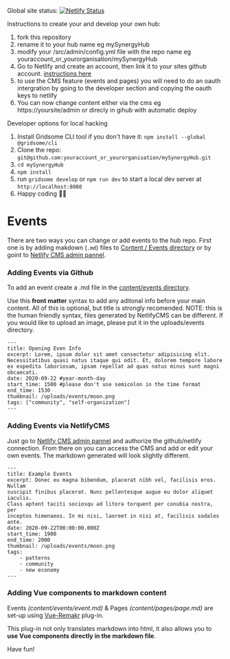 Global site status: [![Netlify Status](https://api.netlify.com/api/v1/badges/05e4a477-68a7-42bf-b14b-4810c41f2bbe/deploy-status)](https://app.netlify.com/sites/eloquent-williams-97965a/deploys)


Instructions to create your and develop your own hub:
1. fork this repository
2. rename it to your hub name eg mySynergyHub
3. modify your /src/admin/config.yml file with the repo name eg youraccount_or_yourorganisation/mySynergyHub
4. Go to Netlify and create an account, then link it to your sites github account. [instructions here](https://www.netlify.com/blog/2016/09/29/a-step-by-step-guide-deploying-on-netlify/)
5. to use the CMS feature (events and pages) you will need to do an oauth intergration by going to the developer section and copying the oauth keys to netlify 
6. You can now change content either via the cms eg https://yoursite/admin or direcly in gihub with automatic deploy

Developer options for local hacking
1. Install Gridsome CLI tool if you don't have it: `npm install --global @gridsome/cli`
2. Clone the repo: `git@github.com:youraccount_or_yourorganisation/mySynergyHub.git`
3. `cd mySynergyHub`
4. `npm install`
5. run `gridsome develop` or `npm run dev` to start a local dev server at `http://localhost:8080`
6. Happy coding 🎉🙌

# Events

There are two ways you can change or add events to the hub repo.
First one is by adding makdown (`.md`) files to [Content / Events directory](https://github.com/youraccount_or_yourorganisation/mySynergyHub/blob/master/content/events/) or by goint to [Netlify CMS admin pannel](https://yoursite/admin).

### Adding Events via Github

To add an event create a .md file in the [content/events directory](https://github.com/youraccount_or_yourorganisation/mySynergyHub/blob/master/content/events/).

Use this **front matter** syntax to add any aditonal info before your main content. All of this is optional, but title is strongly recomended. NOTE: this is the human friendly syntax, files generated by NetlifyCMS can be different. If you would like to upload an image, please put it in the uploads/events directory.

    ---
    title: Opening Even Info
    excerpt: Lorem, ipsum dolor sit amet consectetur adipisicing elit. Necessitatibus quasi natus itaque qui odit. Et, dolorem tempore labore ex expedita laboriosam, ipsam repellat ad quas natus minus sunt magni obcaecati.
    date: 2020-09-22 #year-month-day
    start_time: 1500 #please don't use semicolon in the time format
    end_time: 1530
    thumbnail: /uploads/events/moon.png
    tags: ["community", "self-organization"]
    ---

### Adding Events via NetlifyCMS

Just go to [Netlify CMS admin pannel](https://yoursite/admin) and authorize the github/netlify connection.
From there on you can access the CMS and add or edit your own events. The markdown generated will look slightly different.

    ---
    title: Example Events
    excerpt: Donec eu magna bibendum, placerat nibh vel, facilisis eros. Nullam
    suscipit finibus placerat. Nunc pellentesque augue eu dolor aliquet iaculis.
    Class aptent taciti sociosqu ad litora torquent per conubia nostra, per
    inceptos himenaeos. In mi nisi, laoreet in nisi at, facilisis sodales ante.
    date: 2020-09-22T00:00:00.000Z
    start_time: 1900
    end_time: 2000
    thumbnail: /uploads/events/moon.png
    tags:
        - patterns
        - community
        - new economy
    ---

### Adding Vue components to markdown content

Events _(content/events/event.md)_ & Pages _(content/pages/page.md)_ are set-up using [Vue-Remakr](https://gridsome.org/plugins/@gridsome/vue-remark) plug-in.

This plug-in not only translates markdown into html, it also allows you to **use Vue components directly in the markdown file**.

Have fun!

